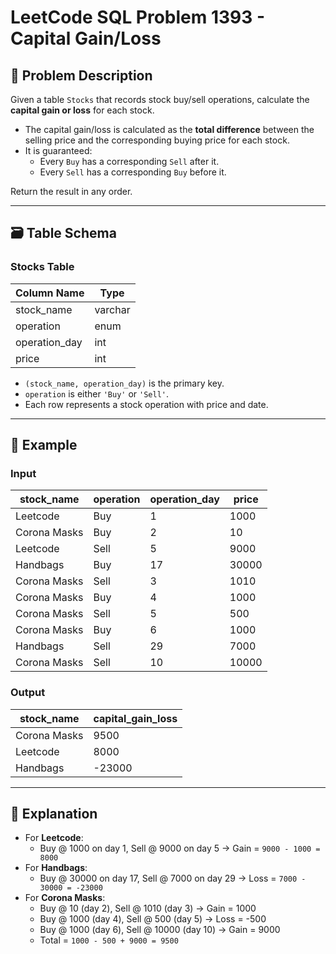 # LeetCode SQL Problem 1393 - Capital Gain/Loss

## 📘 Problem Description

Given a table `Stocks` that records stock buy/sell operations, calculate the **capital gain or loss** for each stock.

- The capital gain/loss is calculated as the **total difference** between the selling price and the corresponding buying price for each stock.
- It is guaranteed:
  - Every `Buy` has a corresponding `Sell` after it.
  - Every `Sell` has a corresponding `Buy` before it.

Return the result in any order.

---

## 🗃️ Table Schema

### Stocks Table

| Column Name   | Type    |
|---------------|---------|
| stock_name    | varchar |
| operation     | enum    |
| operation_day | int     |
| price         | int     |

- `(stock_name, operation_day)` is the primary key.
- `operation` is either `'Buy'` or `'Sell'`.
- Each row represents a stock operation with price and date.

---

## 🧪 Example

### Input

| stock_name   | operation | operation_day | price |
|--------------|-----------|----------------|-------|
| Leetcode     | Buy       | 1              | 1000  |
| Corona Masks | Buy       | 2              | 10    |
| Leetcode     | Sell      | 5              | 9000  |
| Handbags     | Buy       | 17             | 30000 |
| Corona Masks | Sell      | 3              | 1010  |
| Corona Masks | Buy       | 4              | 1000  |
| Corona Masks | Sell      | 5              | 500   |
| Corona Masks | Buy       | 6              | 1000  |
| Handbags     | Sell      | 29             | 7000  |
| Corona Masks | Sell      | 10             | 10000 |

### Output

| stock_name   | capital_gain_loss |
|--------------|-------------------|
| Corona Masks | 9500              |
| Leetcode     | 8000              |
| Handbags     | -23000            |

---

## 🧠 Explanation

- For **Leetcode**:
  - Buy @ 1000 on day 1, Sell @ 9000 on day 5 → Gain = `9000 - 1000 = 8000`
- For **Handbags**:
  - Buy @ 30000 on day 17, Sell @ 7000 on day 29 → Loss = `7000 - 30000 = -23000`
- For **Corona Masks**:
  - Buy @ 10 (day 2), Sell @ 1010 (day 3) → Gain = 1000
  - Buy @ 1000 (day 4), Sell @ 500 (day 5) → Loss = -500
  - Buy @ 1000 (day 6), Sell @ 10000 (day 10) → Gain = 9000
  - Total = `1000 - 500 + 9000 = 9500`
